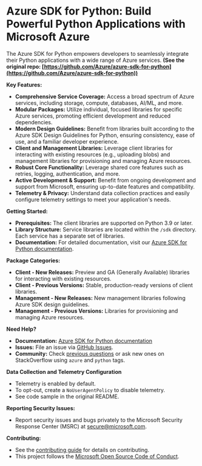 # Azure SDK for Python: Build Powerful Python Applications with Microsoft Azure

The Azure SDK for Python empowers developers to seamlessly integrate their Python applications with a wide range of Azure services.  **(See the original repo: [https://github.com/Azure/azure-sdk-for-python](https://github.com/Azure/azure-sdk-for-python))**

**Key Features:**

*   **Comprehensive Service Coverage:** Access a broad spectrum of Azure services, including storage, compute, databases, AI/ML, and more.
*   **Modular Packages:** Utilize individual, focused libraries for specific Azure services, promoting efficient development and reduced dependencies.
*   **Modern Design Guidelines:** Benefit from libraries built according to the Azure SDK Design Guidelines for Python, ensuring consistency, ease of use, and a familiar developer experience.
*   **Client and Management Libraries:** Leverage client libraries for interacting with existing resources (e.g., uploading blobs) and management libraries for provisioning and managing Azure resources.
*   **Robust Core Functionality:** Leverage shared core features such as retries, logging, authentication, and more.
*   **Active Development & Support:**  Benefit from ongoing development and support from Microsoft, ensuring up-to-date features and compatibility.
*   **Telemetry & Privacy:** Understand data collection practices and easily configure telemetry settings to meet your application's needs.

**Getting Started:**

*   **Prerequisites:** The client libraries are supported on Python 3.9 or later.
*   **Library Structure:** Service libraries are located within the `/sdk` directory. Each service has a separate set of libraries.
*   **Documentation:** For detailed documentation, visit our [Azure SDK for Python documentation](https://aka.ms/python-docs).

**Package Categories:**

*   **Client - New Releases:** Preview and GA (Generally Available) libraries for interacting with existing resources.
*   **Client - Previous Versions:** Stable, production-ready versions of client libraries.
*   **Management - New Releases:** New management libraries following Azure SDK design guidelines.
*   **Management - Previous Versions:** Libraries for provisioning and managing Azure resources.

**Need Help?**

*   **Documentation:**  [Azure SDK for Python documentation](https://aka.ms/python-docs)
*   **Issues:**  File an issue via [GitHub Issues](https://github.com/Azure/azure-sdk-for-python/issues).
*   **Community:** Check [previous questions](https://stackoverflow.com/questions/tagged/azure+python) or ask new ones on StackOverflow using `azure` and `python` tags.

**Data Collection and Telemetry Configuration**

*   Telemetry is enabled by default.
*   To opt-out, create a `NoUserAgentPolicy` to disable telemetry.
*   See code sample in the original README.

**Reporting Security Issues:**

*   Report security issues and bugs privately to the Microsoft Security Response Center (MSRC) at <secure@microsoft.com>.

**Contributing:**

*   See the [contributing guide](https://github.com/Azure/azure-sdk-for-python/blob/main/CONTRIBUTING.md) for details on contributing.
*   This project follows the [Microsoft Open Source Code of Conduct](https://opensource.microsoft.com/codeofconduct/).